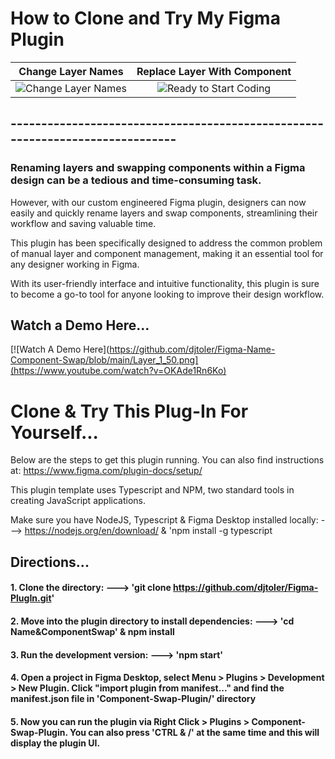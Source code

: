 # How to Clone and Try My Figma Plugin

|                                   Change Layer Names                                    |                               Replace Layer With Component                                |
| :-------------------------------------------------------------------------------------: | :---------------------------------------------------------------------------------------: |
| ![Change Layer Names](https://github.com/djtoler/Figma-PlugIn/blob/main/nameChange.gif) | ![Ready to Start Coding](https://github.com/djtoler/Figma-PlugIn/blob/main/figmaSwap.gif) |

## ------------------------------------------------------------------------------

### Renaming layers and swapping components within a Figma design can be a tedious and time-consuming task.

However, with our custom engineered Figma plugin, designers can now easily and quickly rename layers and swap components, streamlining their workflow and saving valuable time.

This plugin has been specifically designed to address the common problem of manual layer and component management, making it an essential tool for any designer working in Figma.

With its user-friendly interface and intuitive functionality, this plugin is sure to become a go-to tool for anyone looking to improve their design workflow.
<br>
## Watch a Demo Here...

[![Watch A Demo Here](https://github.com/djtoler/Figma-Name-Component-Swap/blob/main/Layer_1_50.png](https://www.youtube.com/watch?v=OKAde1Rn6Ko)

# Clone & Try This Plug-In For Yourself...

Below are the steps to get this plugin running. You can also find instructions at: https://www.figma.com/plugin-docs/setup/

This plugin template uses Typescript and NPM, two standard tools in creating JavaScript applications.

Make sure you have NodeJS, Typescript & Figma Desktop installed locally: ---> https://nodejs.org/en/download/ & 'npm install -g typescript

## Directions...

#### 1. Clone the directory: ---> 'git clone https://github.com/djtoler/Figma-PlugIn.git'

#### 2. Move into the plugin directory to install dependencies: ---> 'cd Name&ComponentSwap' & npm install

#### 3. Run the development version: ---> 'npm start'

#### 4. Open a project in Figma Desktop, select Menu > Plugins > Development > New Plugin. Click "import plugin from manifest..." and find the manifest.json file in 'Component-Swap-Plugin/' directory

#### 5. Now you can run the plugin via Right Click > Plugins > Component-Swap-Plugin. You can also press 'CTRL & /' at the same time and this will display the plugin UI.
